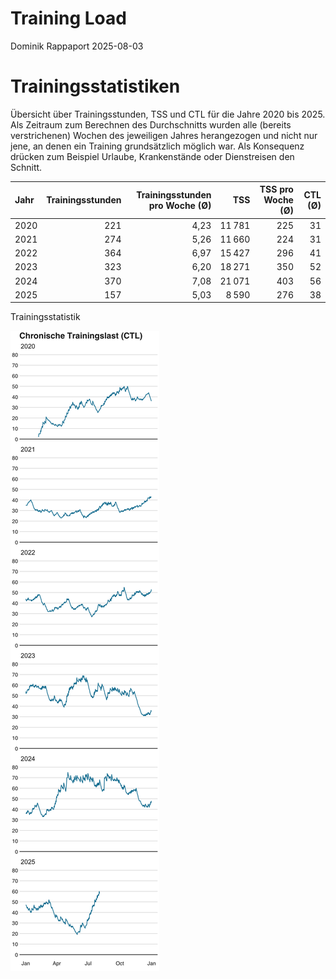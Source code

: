 Training Load
================
Dominik Rappaport
2025-08-03

# Trainingsstatistiken

Übersicht über Trainingsstunden, TSS und CTL für die Jahre 2020 bis
2025. Als Zeitraum zum Berechnen des Durchschnitts wurden alle (bereits
verstrichenen) Wochen des jeweiligen Jahres herangezogen und nicht nur
jene, an denen ein Training grundsätzlich möglich war. Als Konsequenz
drücken zum Beispiel Urlaube, Krankenstände oder Dienstreisen den
Schnitt.

| Jahr | Trainingsstunden | Trainingsstunden pro Woche (Ø) | TSS | TSS pro Woche (Ø) | CTL (Ø) |
|:---|---:|---:|---:|---:|---:|
| 2020 | 221 | 4,23 | 11 781 | 225 | 31 |
| 2021 | 274 | 5,26 | 11 660 | 224 | 31 |
| 2022 | 364 | 6,97 | 15 427 | 296 | 41 |
| 2023 | 323 | 6,20 | 18 271 | 350 | 52 |
| 2024 | 370 | 7,08 | 21 071 | 403 | 56 |
| 2025 | 157 | 5,03 | 8 590 | 276 | 38 |

Trainingsstatistik

![](trainingload_files/figure-gfm/unnamed-chunk-2-1.png)<!-- -->
